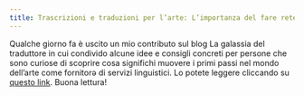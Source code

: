 ```yaml
---
title: Trascrizioni e traduzioni per l’arte: L’importanza del fare rete offline e dell’imparare da chi ci circonda | per La galassia del traduttore
---
```

Qualche giorno fa è uscito un mio contributo sul blog La galassia del traduttore in cui condivido alcune idee e consigli concreti per persone che sono curiose di scoprire cosa significhi muovere i primi passi nel mondo dell’arte come fornitorә di servizi linguistici. Lo potete leggere cliccando su <a href="https://www.galassiadeltraduttore.blog/blog/trascrizioni-e-traduzioni-per-larte-limportanza-del-fare-rete-offline-e-dellimparare-da-chi-ci-circonda">questo link</a>. Buona lettura!
